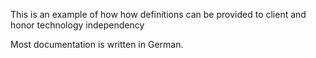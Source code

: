 This is an example of how how definitions can be provided to client 
and honor technology independency

Most documentation is written in German.
